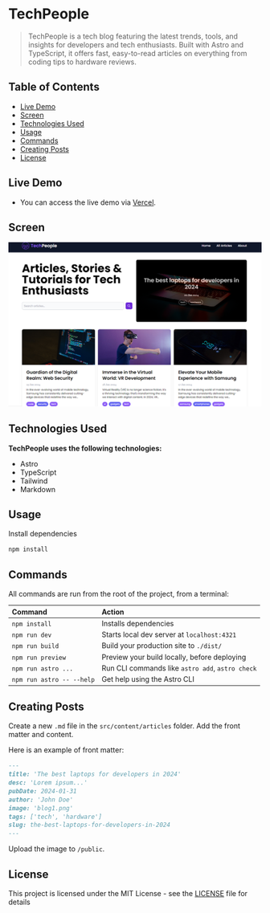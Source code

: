 # TechPeople

> TechPeople is a tech blog featuring the latest trends, tools, and insights for developers and tech enthusiasts. Built with Astro and TypeScript, it offers fast, easy-to-read articles on everything from coding tips to hardware reviews.

## Table of Contents

- [Live Demo](#live-demo)
- [Screen](#screen)
- [Technologies Used](#technologies-used)
- [Usage](#usage)
- [Commands](#commands)
- [Creating Posts](#creating-posts)
- [License](#license)

## Live Demo

- You can access the live demo via [Vercel](https://burakbilgili-techpeople.vercel.app).

## Screen

[<img src="./public/screen.png" />](https://burakbilgili-techpeople.vercel.app)

## Technologies Used

**TechPeople uses the following technologies:**

- Astro
- TypeScript
- Tailwind
- Markdown

## Usage

Install dependencies

```sh
npm install
```

## Commands

All commands are run from the root of the project, from a terminal:

| Command                   | Action                                           |
| :------------------------ | :----------------------------------------------- |
| `npm install`             | Installs dependencies                            |
| `npm run dev`             | Starts local dev server at `localhost:4321`      |
| `npm run build`           | Build your production site to `./dist/`          |
| `npm run preview`         | Preview your build locally, before deploying     |
| `npm run astro ...`       | Run CLI commands like `astro add`, `astro check` |
| `npm run astro -- --help` | Get help using the Astro CLI                     |

## Creating Posts

Create a new `.md` file in the `src/content/articles` folder. Add the front matter and content.

Here is an example of front matter:

```md
---
title: 'The best laptops for developers in 2024'
desc: 'Lorem ipsum...'
pubDate: 2024-01-31
author: 'John Doe'
image: 'blog1.png'
tags: ['tech', 'hardware']
slug: the-best-laptops-for-developers-in-2024
---
```

Upload the image to `/public`.

## License

This project is licensed under the MIT License - see the [LICENSE](LICENSE.md) file for details
